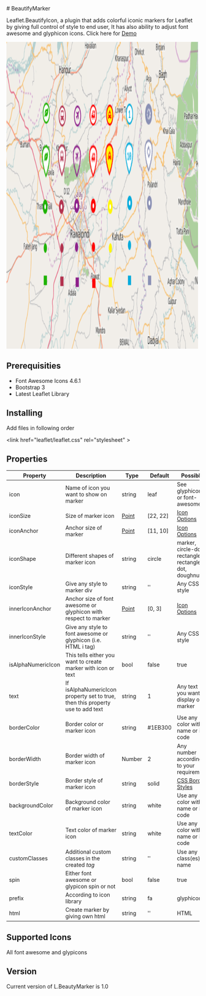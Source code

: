 <link rel="stylesheet" href="readme.css">
# BeautifyMarker

  Leaflet.BeautifyIcon, a plugin that adds colorful iconic markers for Leaflet by giving full control of style to end user, It has also ability to adjust font awesome
  and glyphicon icons. Click here for <a href="http://marslan390.github.io/BeautifyMarker">Demo</a>
  
  <img src="images/img-demo.png" alt="Smiley face" height="800" width="500">
  
## Prerequisities
  <ul>
  <li>Font Awesome Icons 4.6.1</li>
  <li>Bootstrap 3</li>
  <li>Latest Leaflet Library</li>
  </ul>

## Installing
Add files in following order
<div id="beautify-installing">
<span class="angle"><</span><span class="tag">link</span> <span class="attr">href=</span><span class="val">"leaflet/leaflet.css"</span> <span class="attr">rel=</span><span class="val">"stylesheet" </span><span class="angle">></span>
<!--<span class="angle"><</span><span class="tag">script</span> <span class="attr"> src=</span><span class="val">"leaflet/leaflet.js"</span><pre> "></" </pre> <span class="attr">script</span> <span class="angle">></span>-->
<link rel="stylesheet" href="https://maxcdn.bootstrapcdn.com/font-awesome/4.5.0/css/font-awesome.min.css">
<link rel="stylesheet" href="http://netdna.bootstrapcdn.com/bootstrap/3.0.0/css/bootstrap.min.css"> 
<link rel="stylesheet" href="leaflet-beautify-marker-icon.css">
<script src="leaflet-beautify-marker-icon.js"></script>
<script src="leaflet-beautify-marker.js"></script>  
</div>

## Properties
<table>
<thead>
<th>Property</th>
<th>Description</th>
<th>Type</th>
<th>Default</th>
<th>Possible</th>
</thead>
<tbody>
<tr>
<td>icon</td>
<td>Name of icon you want to show on marker</td>
<td>string</td>
<td>leaf</td>
<td>See glyphicons or font-awesome</td>
</tr>
<tr>
<td>iconSize</td>
<td>Size of marker icon</td>
<td><a href="http://leafletjs.com/reference.html#point">Point</a></td>
<td>[22, 22]</td>
<td><a href="http://leafletjs.com/reference.html#icon-options">Icon Options</a></td>
</tr>
<tr>
<td>iconAnchor</td>
<td>Anchor size of marker</td>
<td><a href="http://leafletjs.com/reference.html#point">Point</a></td>
<td>[11, 10]</td>
<td><a href="http://leafletjs.com/reference.html#icon-options">Icon Options</a></td>
</tr>
<tr>
<td>iconShape</td>
<td>Different shapes of marker icon</td>
<td>string</td>
<td>circle</td>
<td>marker, circle-dot, rectangle, rectangle-dot, doughnut</td>
</tr>
<tr>
<td>iconStyle</td>
<td>Give any style to marker div</td>
<td>string</td>
<td>''</td>
<td>Any CSS style</td>
</tr>
<tr>
<td>innerIconAnchor</td>
<td>Anchor size of font awesome or glyphicon with respect to marker</td>
<td><a href="http://leafletjs.com/reference.html#point">Point</a></td>
<td>[0, 3]</td>
<td><a href="http://leafletjs.com/reference.html#icon-options">Icon Options</a></td>
</tr>
<tr>
<td>innerIconStyle</td>
<td>Give any style to font awesome or glyphicon (i.e. HTML i tag)</td>
<td>string</td>
<td>''</td>
<td>Any CSS style</td>
</tr>
<tr>
<td>isAlphaNumericIcon</td>
<td>This tells either you want to create marker with icon or text</td>
<td>bool</td>
<td>false</td>
<td>true</td>
</tr>
<tr>
<td>text</td>
<td>If isAlphaNumericIcon property set to true, then this property use to add text</td>
<td>string</td>
<td>1</td>
<td>Any text you want to display on marker</td>
</tr>
<tr>
<td>borderColor</td>
<td>Border color or marker icon</td>
<td>string</td>
<td>#1EB300</td>
<td>Use any color with name or its code</td>
</tr>
<tr>
<td>borderWidth</td>
<td>Border width of marker icon</td>
<td>Number</td>
<td>2</td>
<td>Any number according to your requirement</td>
</tr>
<tr>
<td>borderStyle</td>
<td>Border style of marker icon</td>
<td>string</td>
<td>solid</td>
<td><a href="http://www.w3schools.com/css/css_border.asp">CSS Border Styles</a></td>
</tr>
<tr>
<td>backgroundColor</td>
<td>Background color of marker icon</td>
<td>string</td>
<td>white</td>
<td>Use any color with name or its code</td>
</tr>
<tr>
<td>textColor</td>
<td>Text color of marker icon</td>
<td>string</td>
<td>white</td>
<td>Use any color with name or its code</td>
</tr>
<tr>
<td>customClasses</td>
<td>Additional custom classes in the created <i>tag</i></td>
<td>string</td>
<td>''</td>
<td>Use any class(es) name</td>
</tr>
<tr>
<td>spin</td>
<td>Either font awesome or glypicon spin or not</td>
<td>bool</td>
<td>false</td>
<td>true</td>
</tr>
<tr>
<td>prefix</td>
<td>According to icon library</td>
<td>string</td>
<td>fa</td>
<td>glyphicon</td>
</tr>
<tr>
<td>html</td>
<td>Create marker by giving own html</td>
<td>string</td>
<td>''</td>
<td>HTML</td>
</tr>
</tbody>
</table>
  
## Supported Icons
All font awesome and glypicons

## Version
Current version of L.BeautyMarker is 1.0
